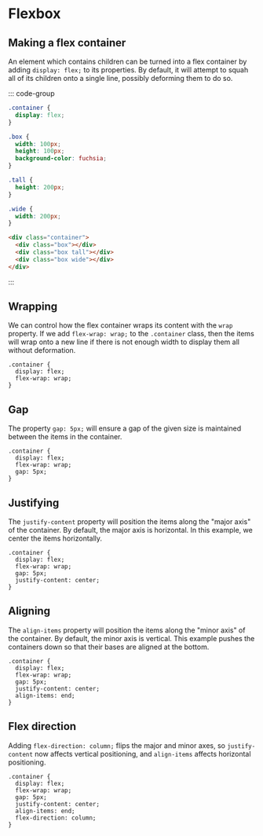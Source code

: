 # Flexbox

<Vimeo id="915145560" />

## Making a flex container

An element which contains children can be turned into a flex container by adding
`display: flex;` to its properties. By default, it will attempt to squah all of
its children onto a single line, possibly deforming them to do so.

::: code-group

```css
.container {
  display: flex;
}

.box {
  width: 100px;
  height: 100px;
  background-color: fuchsia;
}

.tall {
  height: 200px;
}

.wide {
  width: 200px;
}
```

```html
<div class="container">
  <div class="box"></div>
  <div class="box tall"></div>
  <div class="box wide"></div>
</div>
```

:::

## Wrapping

We can control how the flex container wraps its content with the `wrap`
property. If we add `flex-wrap: wrap;` to the `.container` class, then the items
will wrap onto a new line if there is not enough width to display them all
without deformation.

```css{3}
.container {
  display: flex;
  flex-wrap: wrap;
}
```

## Gap

The property `gap: 5px;` will ensure a gap of the given size is maintained
between the items in the container.

```css{4}
.container {
  display: flex;
  flex-wrap: wrap;
  gap: 5px;
}
```

## Justifying

The `justify-content` property will position the items along the "major axis" of
the container. By default, the major axis is horizontal. In this example, we
center the items horizontally.

```css{5}
.container {
  display: flex;
  flex-wrap: wrap;
  gap: 5px;
  justify-content: center;
}
```

## Aligning

The `align-items` property will position the items along the "minor axis" of the
container. By default, the minor axis is vertical. This example pushes the
containers down so that their bases are aligned at the bottom.

```css{6}
.container {
  display: flex;
  flex-wrap: wrap;
  gap: 5px;
  justify-content: center;
  align-items: end;
}
```

## Flex direction

Adding `flex-direction: column;` flips the major and minor axes, so
`justify-content` now affects vertical positioning, and `align-items` affects
horizontal positioning.

```css{7}
.container {
  display: flex;
  flex-wrap: wrap;
  gap: 5px;
  justify-content: center;
  align-items: end;
  flex-direction: column;
}
```
